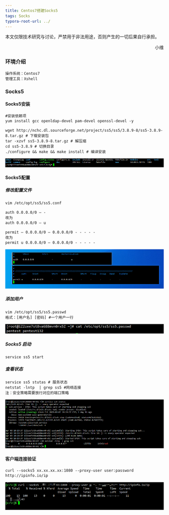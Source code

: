 ```yaml
---
title: Centos7搭建Socks5
tags: Socks
typora-root-url: ../
---
```


本文仅限技术研究与讨论，严禁用于非法用途，否则产生的一切后果自行承担。

<div style="text-align: right"> 小维</div>

### 环境介绍

```
操作系统：Centos7
管理工具：Xshell
```

<!--more-->

### Socks5

####  Socks5安装

```
#安装依赖项
yum install gcc openldap-devel pam-devel openssl-devel -y
```

```
wget http://nchc.dl.sourceforge.net/project/ss5/ss5/3.8.9-8/ss5-3.8.9-8.tar.gz # 下载安装包
tar -xzvf ss5-3.8.9-8.tar.gz # 解压缩
cd ss5-3.8.9 # 切换目录
./configure && make && make install # 编译安装
```

![image-20200404214505383](/img/Centos7%E6%90%AD%E5%BB%BASocks5/image-20200404214505383.png)

#### Socks5配置

##### 修改配置文件

```
vim /etc/opt/ss5/ss5.conf
```

```
auth 0.0.0.0/0 – -
改为
auth 0.0.0.0/0 – u
```

```
permit – 0.0.0.0/0 – 0.0.0.0/0 - - - - -
改为
permit u 0.0.0.0/0 – 0.0.0.0/0 - - - - -
```

![image-20200404192600090](/img/Centos7%E6%90%AD%E5%BB%BASocks5/image-20200404192600090.png)

##### 添加用户

```
vim /etc/opt/ss5/ss5.passwd
格式：[用户名] [密码] #一个用户一行
```

![image-20200404192352676](/img/Centos7%E6%90%AD%E5%BB%BASocks5/image-20200404192352676.png)

##### Socks5 启动

```
service ss5 start
```

##### 查看状态

```
service ss5 stutas # 服务状态
netstat -lntp  | grep ss5 #网络连接 
注：安全策略需要放行对应的端口策略
```

![image-20200404192302483](/img/Centos7%E6%90%AD%E5%BB%BASocks5/image-20200404192302483.png)

#### 客户端连接验证

```
curl --socks5 xx.xx.xx.xx:1080 --proxy-user user:password http://ipinfo.io/ip
```

![image-20200404214334247](/img/Centos7%E6%90%AD%E5%BB%BASocks5/image-20200404214334247.png)